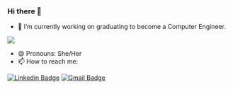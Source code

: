 ### Hi there 👋

- 🔭 I’m currently working on graduating to become a Computer Engineer.

<img align="center" src="https://github-readme-stats.vercel.app/api/top-langs/?username=misefe1964&layout=compact&theme=tokyonight&langs_count=6" />


- 😄 Pronouns: She/Her
- 📫 How to reach me:   

[![Linkedin Badge](https://img.shields.io/badge/-misefe1964-blue?style=flat-square&logo=Linkedin&logoColor=white&link=https://www.linkedin.com/in/misefe1964/)](https://www.linkedin.com/in/misefe1964/)          [![Gmail Badge](https://img.shields.io/badge/-misefe1964@gmail.com-c14438?style=flat-square&logo=Gmail&logoColor=white&link=mailto:misefe1964@gmail.com)](mailto:misefe1964@gmail.com)


